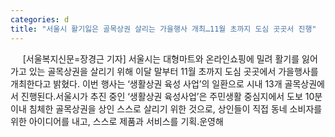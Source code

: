 ```yaml
---
categories: d
title: "서울시 활기잃은 골목상권 살리는 가을행사 개최…11월 초까지 도심 곳곳서 진행"
---
```

&nbsp;&nbsp;&nbsp;&nbsp; [서울복지신문=장경근 기자] 서울시는 대형마트와 온라인쇼핑에 밀려 활기를 잃어가고 있는 골목상권을 살리기 위해 이달 말부터 11월 초까지 도심 곳곳에서 가을행사를 개최한다고 밝혔다. 이번 행사는 ‘생활상권 육성 사업’의 일환으로 시내 13개 골목상권에서 진행된다.서울시가 추진 중인 ‘생활상권 육성사업’은 주민생활 중심지에서 도보 10분 이내 침체한 골목상권을 상인 스스로 살리기 위한 것으로, 상인들이 직접 동네 소비자를 위한 아이디어를 내고, 스스로 제품과 서비스를 기획&#8228;운영해